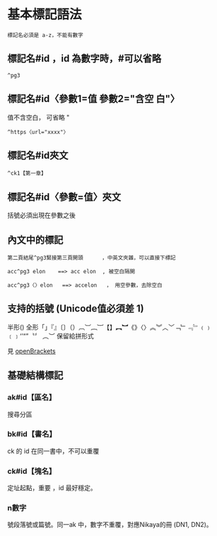 # 基本標記語法

    標記名必須是 a-z，不能有數字

## 標記名#id  ，id 為數字時，#可以省略

    ^pg3 

## 標記名#id〈參數1=值 參數2="含空 白"〉
值不含空白， 可省略 "

    ^https〈url="xxxx"〉

## 標記名#id夾文

    ^ck1【第一章】

## 標記名#id〈參數=值〉夾文
括號必須出現在參數之後

## 內文中的標記

    第二頁結尾^pg3緊接第三頁開頭      ，中英文夾雜，可以直接下標記

    acc^pg3 elon    ==> acc elon  , 被空白隔開

    acc^pg3〈〉elon   ==> accelon   ， 用空參數，去除空白


## 支持的括號 (Unicode值必須差 1)
半形() 
全形「」『』〔〕（）︹︺︷︸【】︻︼《》〈〉︽︾︿﹀﹁﹂﹃﹄﹙﹚﹝﹞‘’“”〝〞
︵︶ 保留給拼形式

見 [openBrackets](utils/cjk.ts)

## 基礎結構標記
### ak#id【區名】
搜尋分區

### bk#id【書名】
ck 的 id 在同一書中，不可以重覆

### ck#id【塊名】
定址起點，重要 ，id 最好穩定。

### n數字
號段落號或篇號。同一ak 中，數字不重覆，對應Nikaya的冊 (DN1, DN2)。 